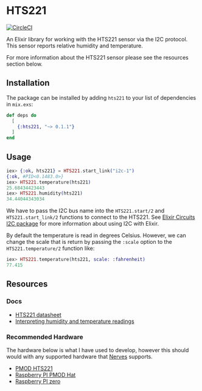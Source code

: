 # HTS221

[![CircleCI](https://circleci.com/gh/mattludwigs/hts221.svg?style=svg)](https://circleci.com/gh/mattludwigs/hts221)

An Elixir library for working with the HTS221 sensor via the I2C protocol. This sensor reports relative humidity
and temperature.

For more information about the HTS221 sensor please see the resources section below.

## Installation

The package can be installed by adding `hts221` to your list of dependencies in `mix.exs`:

```elixir
def deps do
  [
    {:hts221, "~> 0.1.1"}
  ]
end
```

## Usage

```elixir
iex> {:ok, hts221} = HTS221.start_link("i2c-1")
{:ok, #PID<0.1483.0>}
iex> HTS221.temperature(hts221)
25.68434423443
iex> HTS221.humidity(hts221)
34.44044343034
```  

We have to pass the I2C bus name into the `HTS221.start/2` and `HTS221.start_link/2`
functions to connect to the HTS221. See [Elixir Circuits I2C package](https://github.com/elixir-circuits/circuits_i2c)
for more information about using I2C with Elixir.

By default the temperature is read in degrees Celsius. However, we can change the
scale that is return by passing the `:scale` option to the `HTS221.temperature/2` function
like:

```elixir
iex> HTS221.temperature(hts221, scale: :fahrenheit)
77.415
```

## Resources 

### Docs

- [HTS221 datasheet](https://www.st.com/resource/en/datasheet/hts221.pdf)
- [Interpreting humidity and temperature readings](https://www.st.com/resource/en/technical_note/dm00208001.pdf)


### Recommended Hardware

The hardware below is what I have used to develop, however this should would with
any supported hardware that [Nerves](https://hexdocs.pm/nerves/targets.html#supported-targets-and-systems) supports.

- [PMOD HTS221](https://store.alliedcomponentworks.com/collections/open-hardware/products/pmod-humidity-and-temperature-stmicroelectronics-hts221)
- [Raspberry PI PMOD Hat](https://store.alliedcomponentworks.com/collections/open-hardware/products/pmod-adapter-for-raspberry-pi-3)
- [Raspberry PI zero](https://www.adafruit.com/product/3708)

